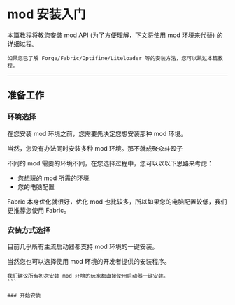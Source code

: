 # mod 安装入门
本篇教程将教您安装 mod API (为了方便理解，下文将使用 mod 环境来代替) 的详细过程。  
````{note}
如果您已了解 Forge/Fabric/Optifine/Liteloader 等的安装方法，您可以跳过本篇教程。
````

***
## 准备工作

### 环境选择
在您安装 mod 环境之前，您需要先决定您想安装那种 mod 环境。<br>

当然，您没有办法同时安装多种 mod 环境。~~那不就成聚众斗殴了~~

不同的 mod 需要的环境不同，在您选择过程中，您可以以以下思路来考虑：

- 您想玩的 mod 所需的环境
- 您的电脑配置

Fabric 本身优化就很好，优化 mod 也比较多，所以如果您的电脑配置较低，我们更推荐您使用 Fabric。

### 安装方式选择

目前几乎所有主流启动器都支持 mod 环境的一键安装。

当然您也可以选择使用 mod 环境的开发者提供的安装程序。

````{tip}
我们建议所有初次安装 mod 环境的玩家都直接使用启动器一键安装。
```

### 开始安装